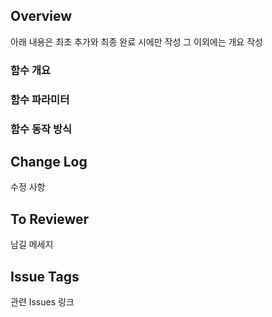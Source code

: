 ## Overview
아래 내용은 최초 추가와 최종 완료 시에만 작성 그 이외에는 개요 작성

### 함수 개요

### 함수 파라미터

### 함수 동작 방식

## Change Log
수정 사항

## To Reviewer
남길 메세지

## Issue Tags
관련 Issues 링크
